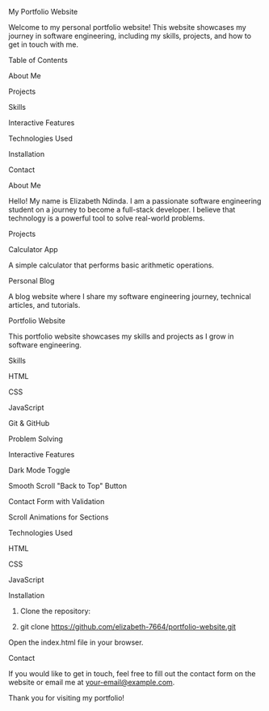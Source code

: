My Portfolio Website

Welcome to my personal portfolio website! This website showcases my journey in software engineering, including my skills, projects, and how to get in touch with me.

Table of Contents

   About Me

   Projects

   Skills

   Interactive Features

   Technologies Used

   Installation

   Contact

About Me

Hello! My name is Elizabeth Ndinda. I am a passionate software engineering student on a journey to become a full-stack developer. I believe that technology is a powerful tool to solve real-world problems.

Projects

Calculator App

A simple calculator that performs basic arithmetic operations.

Personal Blog

A blog website where I share my software engineering journey, technical articles, and tutorials.

Portfolio Website

This portfolio website showcases my skills and projects as I grow in software engineering.

Skills

   HTML

   CSS

   JavaScript

   Git & GitHub

   Problem Solving

Interactive Features

   Dark Mode Toggle

   Smooth Scroll "Back to Top" Button

   Contact Form with Validation

   Scroll Animations for Sections

Technologies Used

  HTML

  CSS

  JavaScript

Installation

1. Clone the repository:

2. git clone https://github.com/elizabeth-7664/portfolio-website.git  

Open the index.html file in your browser.

Contact

If you would like to get in touch, feel free to fill out the contact form on the website or email me at your-email@example.com.

Thank you for visiting my portfolio!


